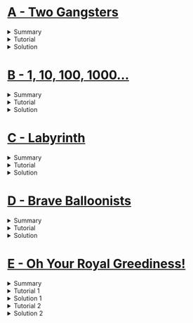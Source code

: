 # [A - Two Gangsters](https://acm.timus.ru/problem.aspx?space=1&num=1409)
<details>
<summary>Summary</summary>

<blockquote>
There are at max 10 cans. Harry starts shooting them from left to right & Larry shoots right to left. At one point, they both shoot the same can and stop shooting.
<br><br>
How many cans did each of them not shoot?</blockquote>
</details>
<details>
<summary>Tutorial</summary>

<blockquote>
Both of them shot the last can. Apart from that, none shot the cans of that other person shot. Harry started from left and stopped when shot a can at the same time with Larry. Harry didn't shot rest of the cans that Larry shot.<br><br>
So, both of them didn't shot 1 less than other shot.
</blockquote>
</details>
<details>
<summary>Solution</summary>

```cpp
#include <bits/stdc++.h>
using namespace std;
int main()
{
    int a, b;
    cin >> a >> b;
    cout << b - 1 << " " << a - 1 << "\n";
    return 0;
}
```
</details>

# [B - 1, 10, 100, 1000...](https://acm.timus.ru/problem.aspx?space=1&num=1209)
<details>
<summary>Summary</summary>

<blockquote>
An infinite sequence of digits constructed by concatenating ascending powers of 10. Here is the beginning of the sequence: 110100100010000… 
<br><br>
Find out what digit is located at the given position of the sequence.
</blockquote>
</details>
<details>
<summary>Tutorial</summary>

<blockquote>
If we look at powers of 10, each time number of zero increases.<br>1, 10, 100, 1000, 10000,...Positions of 1 are: 1, 2, 4, 7, 11, 16...<br>Difference between position of 1 increases by 1.<br><br>
So in this sequence, we can pre calculate the position of 1's and store it in a container.Then at given position, just check whether it exist in the container. If it does, then given position contains 1, else it contains 0.
</blockquote>
</details>
<details>
<summary>Solution</summary>

```cpp
#include <bits/stdc++.h>
using namespace std;

int main() {
    ios_base::sync_with_stdio(false); cin.tie(0); int testCase = 1;
    cin >> testCase;
    vector<long long>store; //or set
    long long tmp=1, cnt=1;
    while(tmp<1e10) {
        store.push_back(tmp);
        tmp+=cnt; //adding difference
        cnt++; //increasing difference
    }
    while(testCase--) {
        long long n;
        cin >> n;
        //find() in vector may give tle
        if(binary_search(store.begin(), store.end(), n)) cout<<"1"; //for set: if(store.find(n)!=store.end()) cout<<"1";
        else cout<<"0";
        if(testCase) cout<<" "; //better practise
    }
    //cout<<store.size()<<"\n";
    //cout<<store[store.size()-1];
}
```
</details>

# [C - Labyrinth](https://acm.timus.ru/problem.aspx?space=1&num=1033)
<details>
<summary>Summary</summary>


</details>
<details>
<summary>Tutorial</summary>


</details>
<details>
<summary>Solution</summary>

```cpp
```
</details>

# [D - Brave Balloonists](https://acm.timus.ru/problem.aspx?space=1&num=1049)
<details>
<summary>Summary</summary>

<blockquote>
Given 10 numbers, determine product(P) of them, count total divisor(X) of the product(P). Print the last digit of X.
</blockquote>
</details>
<details>
<summary>Tutorial</summary>

<blockquote>
We need to prime factorize every 10 numbers, thus we get the frequency of prime numbers that are factors of at least one of the 10 numbers.<br>If a prime's frequency is X, we can take this prime X+1 times, that is we can take X times & not take it at all. X+1 is the number of option for a single prime factor.<br>Thus,by multiplying available options for all prime factors, we get total divisor for the product of 10 numbers. Then, just print modulo of it.
<br>
<br>
Note that if all 10 numbers are 1, the answer is 1. Though it must be handled if we initialize ans with 1.
</blockquote>
</details>
<details>
<summary>Solution</summary>

```cpp
#include <bits/stdc++.h>
using namespace std;

int freq[10001];

void primeFactorize(int x) {
    while(x%2==0) {
        x/=2;
        freq[2]++;
    }
    for(int i=3;i<=x;i+=2) {
        while(x%i==0) {
            x/=i;
            freq[i]++;
        }
    }
}

int main() {
    int x;
    for(int i=1;i<=10;i++) {
        cin>>x;
        primeFactorize(x);
    }
    int ans=1;
    for(int i=2;i<=10000;i++) {
        ans*=(freq[i]+1);
    }
    cout<<ans%10;
}
```
</details>

# [E - Oh Your Royal Greediness!](https://vjudge.net/problem/UVA-11776/origin)
<details>
<summary>Summary</summary>

<blockquote>
Starting time & Ending time is given. One enforcer must be present in this interval. At a time, one enforcer can be at one interval. After finishing that interval, the enforcer can be at another interval.<br><br>
Given list of intervals, at least how many enforcers are required?
</blockquote>
</details>
<details>
<summary>Tutorial 1</summary>

<blockquote>
When an interval begins, we must assign an enforcer to that interval. When the interval finishes, the enforcer can resign.<br><br>
Thus, we keep track of how many enforcers are present at a given time. Maximum of these value is the answer.
</blockquote>
</details>
<details>
<summary>Solution 1</summary>

```cpp
#include <bits/stdc++.h>
using namespace std;

int main() {
    int Case=1;
    while(1) {
        int n;
        cin >> n;
        if(n==-1) break;
        int start, end;
        vector<pair<int, int>> vp;
        for(int i=1; i<=n; i++) {
            cin >> start >> end;
            vp.push_back({start, 0}); //with 0 & 1 keeping track of start & end time.
            vp.push_back({end, 1});
        }
        sort(vp.begin(), vp.end()); //thus we can simulate the process from the beginning & check when an enforcer is assigned & at which time another leaves. 
        // to differentiate between start & end time, 0 & 1 is used.
        int ans=0, cnt=0;//cnt to keep track at a given time how many enforcer has been assigned.
        //ans to take max of them.
        for(int i=0; i<vp.size(); i++) {
            if(vp[i].second==0) cnt++; //enforcer assigned.
            else cnt--; //enforcer left //as vp is sorted, these events are handled sequentially.
            ans=max(ans, cnt);
        }
        cout<<"Case "<<Case<<": ";
        cout<<ans<<"\n";
        Case++;
    }
}
```
</details>
<details>
<summary>Tutorial 2</summary>

<blockquote>
We can individually store start & end time and sort them both. Then, for each ending time, check how many enforcers are already assigned. This can be done by checking how many start time is smaller or how many interval started before current interval ended. After going through each interval's ending time, we get the maximum number of enforcers we need at a certain time.
</blockquote>
</details>
<details>
<summary>Solution 2</summary>

```cpp
#include <bits/stdc++.h>
using namespace std;

int main() {
    int Case=1;
    while(1) {
        int n;
        cin >> n;
        if(n==-1) break;
        int ans=0, cnt=0, st[n], en[n];
        for(int i=0; i<n; i++) {
            cin>>st[i]>>en[i];
        }
        sort(st, st+n);
        sort(en, en+n);
        for(int i=0;i<n;i++) {//to maintain end time
            cnt=0;
            for(int j=i;j<n;j++) {//to compare start time
                if(en[i]>=st[j]) cnt++; //before ending the ith interval, another enforcer is needed.
                else break;//rest start time are also greater, meaning j'th start time is after i'th ending time. 
            }
            ans=max(ans, cnt);
        }
        cout<<"Case "<<Case++<<": "<<ans<<"\n";
    }
}
```
</details>
